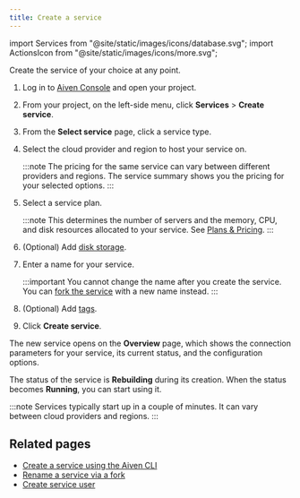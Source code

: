 ```yaml
---
title: Create a service
---
```


import Services from "@site/static/images/icons/database.svg";
import ActionsIcon from "@site/static/images/icons/more.svg";

Create the service of your choice at any point.

1. Log in to [Aiven Console](https://console.aiven.io/) and open your project.

1. From your project, on the left-side menu, click <Services className="icon"/>
   **Services** > **Create service**.

1. From the **Select service** page, click a service type.

1. Select the cloud provider and region to host your service on.

   :::note
   The pricing for the same service can vary between different
   providers and regions. The service summary shows you the pricing
   for your selected options.
   :::

1. Select a service plan.

   :::note
   This determines the number of servers and the memory,
   CPU, and disk resources allocated to your service. See
   [Plans & Pricing](https://aiven.io/pricing).
   :::

1. (Optional) Add [disk storage](/docs/platform/howto/add-storage-space).

1. Enter a name for your service.

   :::important
   You cannot change the name after you create the service. You can
   [fork the service][fork] with a new name instead.
   :::

1. (Optional) Add [tags](/docs/platform/howto/tag-resources).

1. Click **Create service**.

The new service opens on the **Overview** page, which shows
the connection parameters for your service, its current status, and the
configuration options.

The status of the service is **Rebuilding** during its creation.
When the status becomes **Running**, you can start using it.

:::note
Services typically start up in a couple of minutes. It can vary between
cloud providers and regions.
:::
<!-- vale off -->
## Related pages

- [Create a service using the Aiven CLI](/docs/tools/cli/service-cli#avn-cli-service-create)
- [Rename a service via a fork][fork]
- [Create service user](/docs/platform/howto/create_new_service_user)

[fork]: /docs/platform/concepts/service-forking
